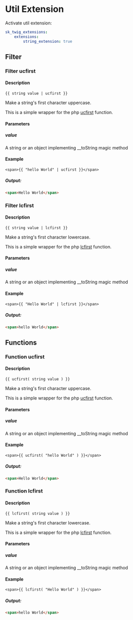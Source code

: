 Util Extension
==============
Activate util extension:

```yml
sk_twig_extensions:
    extensions:
        string_extension: true
```

## Filter
### Filter ucfirst
#### Description
```
{{ string value | ucfirst }}
```
Make a string's first character uppercase.

This is a simple wrapper for the php [ucfirst](http://php.net/manual/en/function.ucfirst.php) function.

#### Parameters
##### value
A string or an object implementing __toString magic method

#### Example
```twig
<span>{{ "hello World" | ucfirst }}</span>
```
##### Output:

```html
<span>Hello World</span>
```

### Filter lcfirst
#### Description
```
{{ string value | lcfirst }}
```
Make a string's first character lowercase.

This is a simple wrapper for the php [lcfirst](http://php.net/manual/en/function.lcfirst.php) function.

#### Parameters
##### value
A string or an object implementing __toString magic method

#### Example
```twig
<span>{{ "Hello World" | lcfirst }}</span>
```
##### Output:

```html
<span>hello World</span>
```

## Functions
### Function ucfirst
#### Description
```
{{ ucfirst( string value ) }}
```
Make a string's first character uppercase.

This is a simple wrapper for the php [ucfirst](http://php.net/manual/en/function.ucfirst.php) function.

#### Parameters
##### value
A string or an object implementing __toString magic method

#### Example
```twig
<span>{{ ucfirst( "hello World" ) }}</span>
```
##### Output:

```html
<span>Hello World</span>
```

### Function lcfirst
#### Description
```
{{ lcfirst( string value ) }}
```
Make a string's first character lowercase.

This is a simple wrapper for the php [lcfirst](http://php.net/manual/en/function.lcfirst.php) function.

#### Parameters
##### value
A string or an object implementing __toString magic method

#### Example
```twig
<span>{{ lcfirst( "Hello World" ) }}</span>
```
##### Output:

```html
<span>hello World</span>
```
